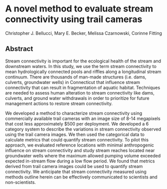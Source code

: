 # A novel method to evaluate stream connectivity using trail cameras

Christopher J. Bellucci, Mary E. Becker, Melissa Czarnowski, Corinne Fitting

## Abstract
Stream connectivity is important for the ecological health of the stream and downstream waters. In this study, we use the term stream connectivity to mean hydrologically connected pools and riffles along a longitudinal stream continuum.  There are thousands of man-made structures (i.e. dams, culverts, groundwater wells) in Connecticut that influence stream connectivity that can result in fragmentation of aquatic habitat. Techniques are needed to assess human alteration to stream connectivity like dams, culverts, and ground water withdrawals in order to prioritize for future management actions to restore stream connectivity. 

We developed a method to characterize stream connectivity using commercially available trail cameras with an image size of 8-14 megapixels that cost less approximately $500 per deployment. We developed a 6 category system to describe the variations in stream connectivity observed using the trail camera images. We then used the categorical data to calculate metrics that could quantify stream connectivity. To pilot this approach, we evaluated reference locations with minimal anthropogenic influence on stream connectivity and study stream reaches located near groundwater wells where the maximum allowed pumping volume exceeded expected in-stream flow during a low flow period. We found that metrics derived from trail camera images could be used to quantify stream connectivity.  We anticipate that stream connectivity measured using methods outline herein can be effectively communicated to scientists and non-scientists. 
